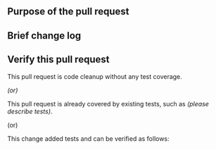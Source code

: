 ## Purpose of the pull request

<!--(For example: This pull request adds checkstyle plugin).-->

## Brief change log

<!--*(for example:)*
  - *Add maven-checkstyle-plugin to root pom.xml*
-->
## Verify this pull request

<!--*(Please pick either of the following options)*-->

This pull request is code cleanup without any test coverage.

*(or)*

This pull request is already covered by existing tests, such as *(please describe tests)*.

(or)

This change added tests and can be verified as follows:

<!--*(example:)*
  - *Added dinky-core tests for end-to-end.*
  - *Added UDFUtilTest to verify the change.*
  - *Manually verified the change by testing locally.* -->
